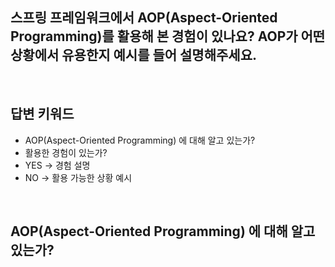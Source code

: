 스프링 프레임워크에서 AOP(Aspect-Oriented Programming)를 활용해 본 경험이 있나요? AOP가 어떤 상황에서 유용한지 예시를 들어 설명해주세요.
---

<br>

답변 키워드
---
- AOP(Aspect-Oriented Programming) 에 대해 알고 있는가?
- 활용한 경험이 있는가?
- YES -> 경험 설명
- NO -> 활용 가능한 상황 예시

<br>

AOP(Aspect-Oriented Programming) 에 대해 알고 있는가?
---


